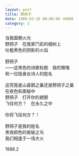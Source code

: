 ```yaml
---
layout: post
title: 野鸽子
date: 1989-03-26 00:00:00 +0800
category: 3
---
```


当我面朝火光<br>
野鸽子　在我家门前的细树上<br>
吐粗黑色的阴影的火焰<br>
<br>
野鸽子<br>
——这黑色的诗歌标题　我的懊悔<br>
和一位隐身女诗人的姓名<br>
<br>
这究竟是山喜鹊之巢还是野鸽子之巢<br>
在夜色和奥秘中<br>
野鸽子　打开你的翅膀<br>
飞往何方？　在永久之中<br>
<br>
你将飞往何方？！<br>
<br>
野鸽子是我的姓名<br>
黑夜颜色的奥秘之鸟<br>
我们相逢于一场大火<br>
<br>
1988.2